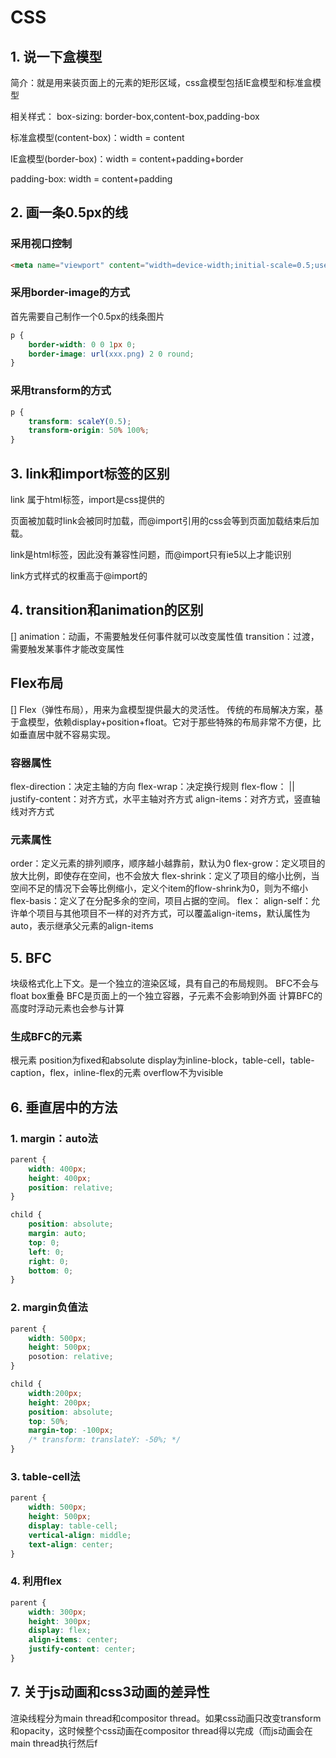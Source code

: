 # CSS

## 1. 说一下盒模型

简介：就是用来装页面上的元素的矩形区域，css盒模型包括IE盒模型和标准盒模型

相关样式：
box-sizing: border-box,content-box,padding-box

标准盒模型(content-box)：width = content

IE盒模型(border-box)：width = content+padding+border

padding-box: width = content+padding

## 2. 画一条0.5px的线

### 采用视口控制

```html
<meta name="viewport" content="width=device-width;initial-scale=0.5;user-scalable=no;" />
```

### 采用border-image的方式

首先需要自己制作一个0.5px的线条图片

```css
p {
    border-width: 0 0 1px 0;
    border-image: url(xxx.png) 2 0 round;
}
```

### 采用transform的方式

```css
p {
    transform: scaleY(0.5);
    transform-origin: 50% 100%;
}
```

## 3. link和import标签的区别

link 属于html标签，import是css提供的

页面被加载时link会被同时加载，而@import引用的css会等到页面加载结束后加载。

link是html标签，因此没有兼容性问题，而@import只有ie5以上才能识别

link方式样式的权重高于@import的

## 4. transition和animation的区别

[]
animation：动画，不需要触发任何事件就可以改变属性值
transition：过渡，需要触发某事件才能改变属性

## Flex布局

[]
Flex（弹性布局），用来为盒模型提供最大的灵活性。
传统的布局解决方案，基于盒模型，依赖display+position+float。它对于那些特殊的布局非常不方便，比如垂直居中就不容易实现。

### 容器属性

flex-direction：决定主轴的方向
flex-wrap：决定换行规则
flex-flow：<flex-direction> || <flex-wrap>
justify-content：对齐方式，水平主轴对齐方式
align-items：对齐方式，竖直轴线对齐方式

### 元素属性

order：定义元素的排列顺序，顺序越小越靠前，默认为0
flex-grow：定义项目的放大比例，即使存在空间，也不会放大
flex-shrink：定义了项目的缩小比例，当空间不足的情况下会等比例缩小，定义个item的flow-shrink为0，则为不缩小
flex-basis：定义了在分配多余的空间，项目占据的空间。
flex：<flex-grow> <flex-shrink> <flex-basis>
align-self：允许单个项目与其他项目不一样的对齐方式，可以覆盖align-items，默认属性为auto，表示继承父元素的align-items

## 5. BFC

块级格式化上下文。是一个独立的渲染区域，具有自己的布局规则。
BFC不会与float box重叠
BFC是页面上的一个独立容器，子元素不会影响到外面
计算BFC的高度时浮动元素也会参与计算

### 生成BFC的元素

根元素
position为fixed和absolute
display为inline-block，table-cell，table-caption，flex，inline-flex的元素
overflow不为visible

## 6. 垂直居中的方法

### 1. margin：auto法

```css
parent {
    width: 400px;
    height: 400px;
    position: relative;
}

child {
    position: absolute;
    margin: auto;
    top: 0;
    left: 0;
    right: 0;
    bottom: 0;
}
```

### 2. margin负值法

```css
parent {
    width: 500px;
    height: 500px;
    posotion: relative;
}

child {
    width:200px;
    height: 200px;
    position: absolute;
    top: 50%;
    margin-top: -100px;
    /* transform: translateY: -50%; */
}
```

### 3. table-cell法

```css
parent {
    width: 500px;
    height: 500px;
    display: table-cell;
    vertical-align: middle;
    text-align: center;
}
```

### 4. 利用flex

```css
parent {
    width: 300px;
    height: 300px;
    display: flex;
    align-items: center;
    justify-content: center;
}
```

## 7. 关于js动画和css3动画的差异性

渲染线程分为main thread和compositor thread。如果css动画只改变transform和opacity，这时候整个css动画在compositor thread得以完成（而js动画会在main thread执行然后f